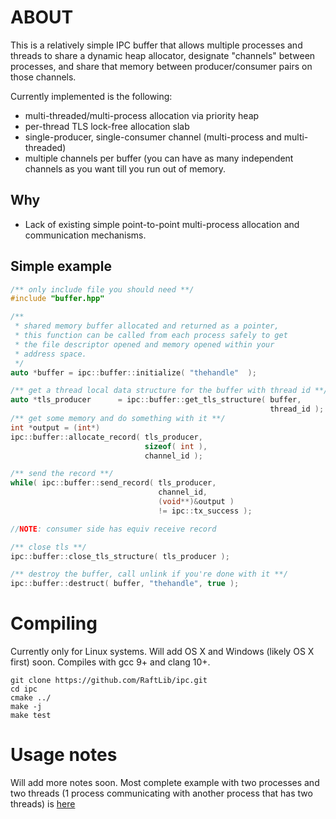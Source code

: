 # ABOUT

This is a relatively simple IPC buffer that allows multiple processes
and threads to share a dynamic heap allocator, designate "channels"
between processes, and share that memory between producer/consumer 
pairs on those channels. 

Currently implemented is the following:
- multi-threaded/multi-process allocation via priority heap
- per-thread TLS lock-free allocation slab
- single-producer, single-consumer channel (multi-process and multi-threaded)
- multiple channels per buffer (you can have as many independent channels as
you want till you run out of memory. 

## Why
* Lack of existing simple point-to-point multi-process
allocation and communication mechanisms. 

## Simple example
```cpp
/** only include file you should need **/
#include "buffer.hpp"

/**
 * shared memory buffer allocated and returned as a pointer,
 * this function can be called from each process safely to get
 * the file descriptor opened and memory opened within your 
 * address space. 
 */
auto *buffer = ipc::buffer::initialize( "thehandle"  );

/** get a thread local data structure for the buffer with thread id **/
auto *tls_producer      = ipc::buffer::get_tls_structure( buffer,
                                                          thread_id );
/** get some memory and do something with it **/
int *output = (int*)
ipc::buffer::allocate_record( tls_producer, 
                              sizeof( int ), 
                              channel_id );

/** send the record **/
while( ipc::buffer::send_record( tls_producer, 
                                 channel_id, 
                                 (void**)&output ) 
                                 != ipc::tx_success );

//NOTE: consumer side has equiv receive record

/** close tls **/
ipc::buffer::close_tls_structure( tls_producer );

/** destroy the buffer, call unlink if you're done with it **/
ipc::buffer::destruct( buffer, "thehandle", true );
```

# Compiling

Currently only for Linux systems. Will add OS X and Windows 
(likely OS X first) soon. Compiles with gcc 9+ and clang 10+. 

```
git clone https://github.com/RaftLib/ipc.git
cd ipc
cmake ../ 
make -j
make test
```

# Usage notes
Will add more notes soon. Most complete example with two 
processes and two threads (1 process communicating with 
another process that has two threads) is [here](https://github.com/RaftLib/ipc/blob/main/testsuite/spsc_two_processes_multi_channel.cpp)


